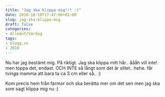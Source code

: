 ```yaml
---
title: "Jag ska klippa mig!!! :|"
date: 2010-10-10T17:47:00+01:00
slug: jag-ska-klippa-mig
draft: false
categories:
- Allmänt/Vardag
tags:
- blogg.se
- 2010
---
```

Nu har jag bestämt mig. På riktigt. Jag ska klippa mitt hår.. åååh vill inte! men toppa det, endast. OCH INTE så långt som det är slitet.. hehe. får tvinga mamma att bara ta ca 3 cm eller så.. :)  
  
  
Kom precis hem från farmor och ska berätta mer om det sen men jag ska som sagt klippa mig nu :)